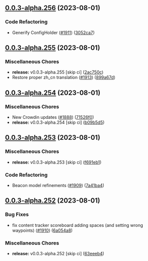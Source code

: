 ## [0.0.3-alpha.256](https://github.com/Wynntils/Artemis/compare/v0.0.3-alpha.255...v0.0.3-alpha.256) (2023-08-01)


### Code Refactoring

* Generify ConfigHolder ([#1911](https://github.com/Wynntils/Artemis/issues/1911)) ([3052ca7](https://github.com/Wynntils/Artemis/commit/3052ca7ab7c9a7c9833f98f53fa11fe5f0e53b06))

## [0.0.3-alpha.255](https://github.com/Wynntils/Artemis/compare/v0.0.3-alpha.254...v0.0.3-alpha.255) (2023-08-01)


### Miscellaneous Chores

* **release:** v0.0.3-alpha.255 [skip ci] ([2ac750c](https://github.com/Wynntils/Artemis/commit/2ac750c112a590ad3a0475a3692dcc596d93d507))
* Restore proper zh_cn translation ([#1913](https://github.com/Wynntils/Artemis/issues/1913)) ([899a67d](https://github.com/Wynntils/Artemis/commit/899a67de0c2c51a2ea48f1cac7dd434cd60fb9b7))

## [0.0.3-alpha.254](https://github.com/Wynntils/Artemis/compare/v0.0.3-alpha.253...v0.0.3-alpha.254) (2023-08-01)


### Miscellaneous Chores

* New Crowdin updates ([#1888](https://github.com/Wynntils/Artemis/issues/1888)) ([71526f0](https://github.com/Wynntils/Artemis/commit/71526f0d2e77f1c35d8558ac3cba761c66d1c5ff))
* **release:** v0.0.3-alpha.254 [skip ci] ([b09b5d5](https://github.com/Wynntils/Artemis/commit/b09b5d552bf9425de42362504de6acfad992dbc8))

## [0.0.3-alpha.253](https://github.com/Wynntils/Artemis/compare/v0.0.3-alpha.252...v0.0.3-alpha.253) (2023-08-01)


### Miscellaneous Chores

* **release:** v0.0.3-alpha.253 [skip ci] ([f691eb1](https://github.com/Wynntils/Artemis/commit/f691eb1f27d7ebe3ca49e29be8be6888362c79f0))


### Code Refactoring

* Beacon model refinements ([#1909](https://github.com/Wynntils/Artemis/issues/1909)) ([7a41ba4](https://github.com/Wynntils/Artemis/commit/7a41ba40d50e83d31fd058bb178893602ad527d2))

## [0.0.3-alpha.252](https://github.com/Wynntils/Artemis/compare/v0.0.3-alpha.251...v0.0.3-alpha.252) (2023-08-01)


### Bug Fixes

* fix content tracker scoreboard adding spaces (and setting wrong waypoints) ([#1910](https://github.com/Wynntils/Artemis/issues/1910)) ([6a054a8](https://github.com/Wynntils/Artemis/commit/6a054a811d0454858e3c9c295ef9e37f9f195f14))


### Miscellaneous Chores

* **release:** v0.0.3-alpha.252 [skip ci] ([63eeeb4](https://github.com/Wynntils/Artemis/commit/63eeeb4383b4dff11dc99cde8d6712ac8cf6227c))

